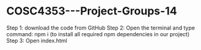 # COSC4353---Project-Groups-14

Step 1: download the code from GitHub
Step 2: Open the terminal and type command: npm i (to install all required npm dependencies in our project)
Step 3: Open index.html
